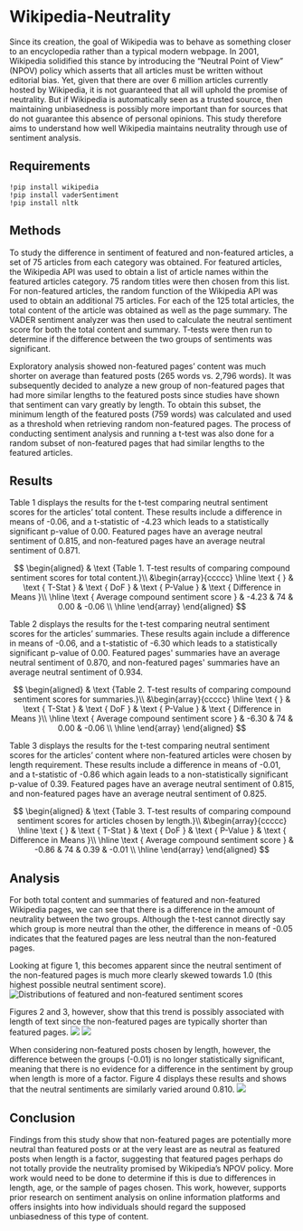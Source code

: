 # Wikipedia-Neutrality

Since its creation, the goal of Wikipedia was to behave as something closer to an encyclopedia rather than a typical modern webpage. In 2001, Wikipedia solidified this stance by introducing the “Neutral Point of View” (NPOV) policy which asserts that all articles must be written without editorial bias. Yet, given that there are over 6 million articles currently hosted by Wikipedia, it is not guaranteed that all will uphold the promise of neutrality. But if Wikipedia is automatically seen as a trusted source, then maintaining unbiasedness is possibly more important than for sources that do not guarantee this absence of personal opinions. This study therefore aims to understand how well Wikipedia maintains neutrality through use of sentiment analysis.

## Requirements

```
!pip install wikipedia
!pip install vaderSentiment
!pip install nltk
```

## Methods
To study the difference in sentiment of featured and non-featured articles, a set of 75 articles from each category was obtained. For featured articles, the Wikipedia API was used to obtain a list of article names within the featured articles category. 75 random titles were then chosen from this list. For non-featured articles, the random function of the Wikipedia API was used to obtain an additional 75 articles. For each of the 125 total articles, the total content of the article was obtained as well as the page summary. The VADER sentiment analyzer was then used to calculate the neutral sentiment score for both the total content and summary. T-tests were then run to determine if the difference between the two groups of sentiments was significant.

Exploratory analysis showed non-featured pages’ content was much shorter on average than featured posts (265 words vs. 2,796 words). It was subsequently decided to analyze a new group of non-featured pages that had more similar lengths to the featured posts since studies have shown that sentiment can vary greatly by length. To obtain this subset, the minimum length of the featured posts (759 words) was calculated and used as a threshold when retrieving random non-featured pages. The process of conducting sentiment analysis and running a t-test was also done for a random subset of non-featured pages that had similar lengths to the featured articles.

## Results
Table 1 displays the results for the t-test comparing neutral sentiment scores for the articles’ total content. These results include a difference in means of -0.06, and a t-statistic of -4.23 which leads to a statistically significant p-value of 0.00. Featured pages have an average neutral sentiment of 0.815, and non-featured pages have an average neutral sentiment of 0.871.

$$
\begin{aligned}
& \text {Table 1. T-test results of comparing compound sentiment scores for total content.}\\
&\begin{array}{ccccc}
\hline \text {  } & \text { T-Stat } & \text { DoF } & \text { P-Value } & \text { Difference in Means }\\
\hline \text { Average compound sentiment score } & -4.23 & 74 & 0.00 & -0.06 \\
\hline
\end{array}
\end{aligned}
$$

Table 2 displays the results for the t-test comparing neutral sentiment scores for the articles’ summaries. These results again include a difference in means of -0.06, and a t-statistic of -6.30 which leads to a statistically significant p-value of 0.00. Featured pages' summaries have an average neutral sentiment of 0.870, and non-featured pages' summaries have an average neutral sentiment of 0.934.

$$
\begin{aligned}
& \text {Table 2. T-test results of comparing compound sentiment scores for summaries.}\\
&\begin{array}{ccccc}
\hline \text {  } & \text { T-Stat } & \text { DoF } & \text { P-Value } & \text { Difference in Means }\\
\hline \text { Average compound sentiment score } & -6.30 & 74 & 0.00 & -0.06 \\
\hline
\end{array}
\end{aligned}
$$

Table 3 displays the results for the t-test comparing neutral sentiment scores for the articles’ content where non-featured articles were chosen by length requirement. These results include a difference in means of -0.01, and a t-statistic of -0.86 which again leads to a non-statistically significant p-value of 0.39. Featured pages have an average neutral sentiment of 0.815, and non-featured pages have an average neutral sentiment of 0.825.

$$
\begin{aligned}
& \text {Table 3. T-test results of comparing compound sentiment scores for articles chosen by length.}\\
&\begin{array}{ccccc}
\hline \text {  } & \text { T-Stat } & \text { DoF } & \text { P-Value } & \text { Difference in Means }\\
\hline \text { Average compound sentiment score } & -0.86 & 74 & 0.39 & -0.01 \\
\hline
\end{array}
\end{aligned}
$$

## Analysis
For both total content and summaries of featured and non-featured Wikipedia pages, we can see that there is a difference in the amount of neutrality between the two groups. Although the t-test cannot directly say which group is more neutral than the other, the difference in means of -0.05 indicates that the featured pages are less neutral than the non-featured pages.

Looking at figure 1, this becomes apparent since the neutral sentiment of the non-featured pages is much more clearly skewed towards 1.0 (this highest possible neutral sentiment score). 
![Distributions of featured and non-featured sentiment scores](images/output_54_0.png.png)

Figures 2 and 3, however, show that this trend is possibly associated with length of text since the non-featured pages are typically shorter than featured pages. 
![](images/output_55_0.png.png)
![](images/output_56_0.png.png)

When considering non-featured posts chosen by length, however, the difference between the groups (-0.01) is no longer statistically significant, meaning that there is no evidence for a difference in the sentiment by group when length is more of a factor. Figure 4 displays these results and shows that the neutral sentiments are similarly varied around 0.810.
![](images/output_58_0.png.png)

## Conclusion
Findings from this study show that non-featured pages are potentially more neutral than featured posts or at the very least are as neutral as featured posts when length is a factor, suggesting that featured pages perhaps do not totally provide the neutrality promised by Wikipedia’s NPOV policy. More work would need to be done to determine if this is due to differences in length, age, or the sample of pages chosen. This work, however, supports prior research on sentiment analysis on online information platforms and offers insights into how individuals should regard the supposed unbiasedness of this type of content.